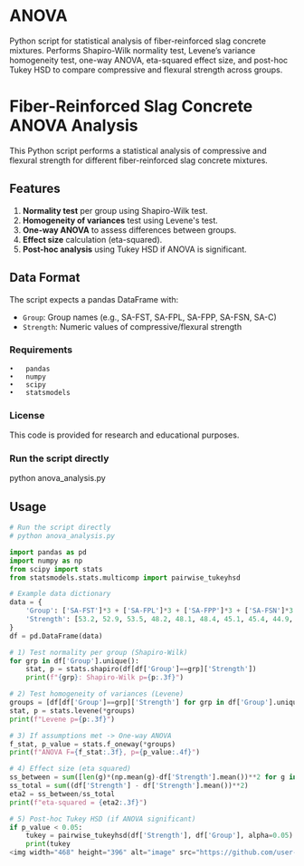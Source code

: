 # ANOVA
Python script for statistical analysis of fiber-reinforced slag concrete mixtures. Performs Shapiro-Wilk normality test, Levene’s variance homogeneity test, one-way ANOVA, eta-squared effect size, and post-hoc Tukey HSD to compare compressive and flexural strength across groups.

# Fiber-Reinforced Slag Concrete ANOVA Analysis

This Python script performs a statistical analysis of compressive and flexural strength for different fiber-reinforced slag concrete mixtures.

## Features
1. **Normality test** per group using Shapiro-Wilk test.
2. **Homogeneity of variances** test using Levene's test.
3. **One-way ANOVA** to assess differences between groups.
4. **Effect size** calculation (eta-squared).
5. **Post-hoc analysis** using Tukey HSD if ANOVA is significant.

## Data Format
The script expects a pandas DataFrame with:
- `Group`: Group names (e.g., SA-FST, SA-FPL, SA-FPP, SA-FSN, SA-C)
- `Strength`: Numeric values of compressive/flexural strength

### Requirements
	•	pandas
	•	numpy
	•	scipy
	•	statsmodels

### License
This code is provided for research and educational purposes.

### Run the script directly
python anova_analysis.py

## Usage
```python
# Run the script directly
# python anova_analysis.py

import pandas as pd
import numpy as np
from scipy import stats
from statsmodels.stats.multicomp import pairwise_tukeyhsd

# Example data dictionary
data = {
    'Group': ['SA-FST']*3 + ['SA-FPL']*3 + ['SA-FPP']*3 + ['SA-FSN']*3 + ['SA-C']*3,
    'Strength': [53.2, 52.9, 53.5, 48.2, 48.1, 48.4, 45.1, 45.4, 44.9, 47.1, 46.8, 47.0, 50.2, 50.0, 49.9]
}
df = pd.DataFrame(data)

# 1) Test normality per group (Shapiro-Wilk)
for grp in df['Group'].unique():
    stat, p = stats.shapiro(df[df['Group']==grp]['Strength'])
    print(f"{grp}: Shapiro-Wilk p={p:.3f}")

# 2) Test homogeneity of variances (Levene)
groups = [df[df['Group']==grp]['Strength'] for grp in df['Group'].unique()]
stat, p = stats.levene(*groups)
print(f"Levene p={p:.3f}")

# 3) If assumptions met -> One-way ANOVA
f_stat, p_value = stats.f_oneway(*groups)
print(f"ANOVA F={f_stat:.3f}, p={p_value:.4f}")

# 4) Effect size (eta squared)
ss_between = sum([len(g)*(np.mean(g)-df['Strength'].mean())**2 for g in groups])
ss_total = sum((df['Strength'] - df['Strength'].mean())**2)
eta2 = ss_between/ss_total
print(f"eta-squared = {eta2:.3f}")

# 5) Post-hoc Tukey HSD (if ANOVA significant)
if p_value < 0.05:
    tukey = pairwise_tukeyhsd(df['Strength'], df['Group'], alpha=0.05)
    print(tukey
<img width="468" height="396" alt="image" src="https://github.com/user-attachments/assets/dd7688c5-f613-48f2-9577-97c61fbf637e" />
